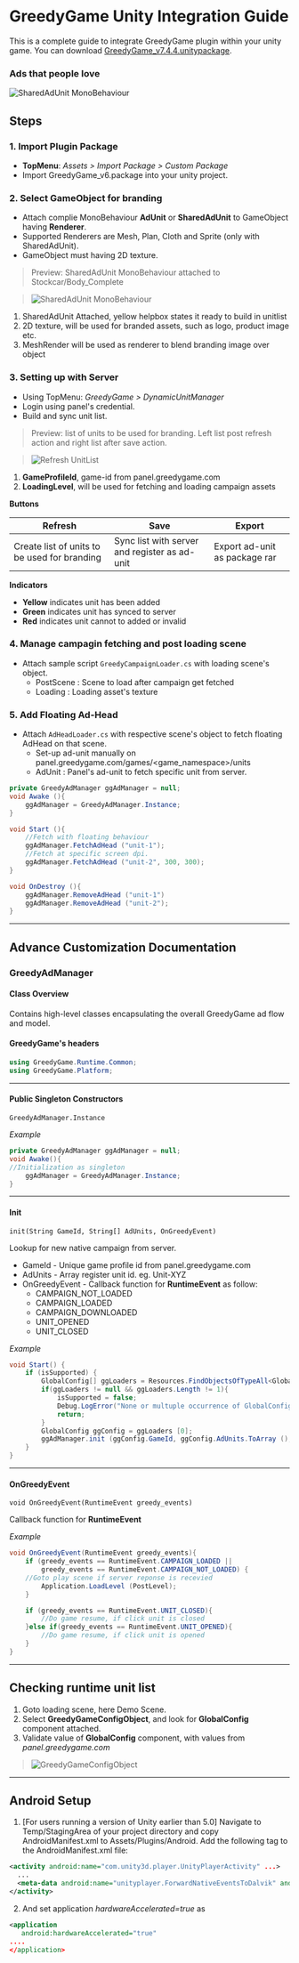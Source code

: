 GreedyGame Unity Integration Guide
===================

This is a complete guide to integrate GreedyGame plugin within your unity game. You can download [GreedyGame_v7.4.4.unitypackage](current-sdk/GreedyGame_v7.4.4.unitypackage).

### Ads that people love

![SharedAdUnit MonoBehaviour](https://raw.githubusercontent.com/GreedyGame/Unity-Sample/master/screen-shots/1_branded_game.png?raw=true "SharedAdUnit MonoBehaviour attached to Stockcar/Body_Complete" )


## Steps

### 1. Import Plugin Package
* **TopMenu**: *Assets > Import Package > Custom Package*
* Import GreedyGame_v6.package into your unity project.

### 2. Select GameObject for branding
* Attach complie MonoBehaviour **AdUnit** or **SharedAdUnit**  to GameObject having **Renderer**.
* Supported Renderers are Mesh, Plan, Cloth and Sprite (only with SharedAdUnit).
* GameObject must having 2D texture.

> Preview: SharedAdUnit MonoBehaviour attached to Stockcar/Body_Complete

> ![SharedAdUnit MonoBehaviour](https://raw.githubusercontent.com/GreedyGame/Unity-Sample/master/screen-shots/2_attached_monobehaviour.png?raw=true "SharedAdUnit MonoBehaviour attached to Stockcar/Body_Complete" )
 1. SharedAdUnit Attached, yellow helpbox states it ready to build in unitlist
 2. 2D texture, will be used for branded assets, such as logo, product image etc.
 3. MeshRender will be used as renderer to blend branding image over object

### 3. Setting up with Server
* Using TopMenu: *GreedyGame > DynamicUnitManager*
* Login using panel's credential.
* Build and sync unit list.

> Preview: list of units to be used for branding. Left list post refresh action and right list after save action.

> ![Refresh UnitList](https://raw.githubusercontent.com/GreedyGame/Unity-Sample/master/screen-shots/5_refresh_save.png?raw=true "list of units to be used for branding" )
 1. **GameProfileId**, game-id from panel.greedygame.com
 2. **LoadingLevel**, will be used for fetching and loading campaign assets

 **Buttons**
 
| Refresh       | Save       | Export      |
| ------------- | ----------- | ----------- |
| Create list of units to be used for branding    | Sync list with server and register as ad-unit | Export ad-unit  as package rar |

**Indicators**
* **Yellow** indicates unit has been added
* **Green** indicates unit has synced to server
* **Red** indicates unit cannot to added or invalid 

### 4. Manage campagin fetching and post loading scene
* Attach sample script `GreedyCampaignLoader.cs` with loading scene's object.
	* PostScene : Scene to load after campaign get fetched
	* Loading : Loading asset's texture


### 5. Add Floating Ad-Head
* Attach `AdHeadLoader.cs` with respective scene's object to fetch floating AdHead on that scene.
	* Set-up ad-unit manually on panel.greedygame.com/games/<game_namespace>/units 
	* AdUnit : Panel's ad-unit to fetch specific unit from server. 
```csharp
private GreedyAdManager ggAdManager = null;
void Awake (){
	ggAdManager = GreedyAdManager.Instance;
}

void Start (){
    //Fetch with floating behaviour
    ggAdManager.FetchAdHead ("unit-1");
    //Fetch at specific screen dpi.
	ggAdManager.FetchAdHead ("unit-2", 300, 300);
}

void OnDestroy (){
    ggAdManager.RemoveAdHead ("unit-1")
	ggAdManager.RemoveAdHead ("unit-2");
}
```

---

## Advance Customization Documentation

### GreedyAdManager
#### Class Overview
Contains high-level classes encapsulating the overall GreedyGame ad flow and model.

#### GreedyGame's headers 
```csharp
using GreedyGame.Runtime.Common;
using GreedyGame.Platform;
```
---

#### Public Singleton Constructors
`GreedyAdManager.Instance`

*Example*
```csharp
private GreedyAdManager ggAdManager = null;
void Awake(){
//Initialization as singleton
	ggAdManager = GreedyAdManager.Instance;
}
```
---

#### Init
`init(String GameId, String[] AdUnits, OnGreedyEvent)`

Lookup for new native campaign from server.
* GameId - Unique game profile id from panel.greedygame.com
* AdUnits - Array register unit id. eg. Unit-XYZ
* OnGreedyEvent - Callback function for **RuntimeEvent** as follow:
	- CAMPAIGN_NOT_LOADED
	- CAMPAIGN_LOADED
	- CAMPAIGN_DOWNLOADED
	- UNIT_OPENED
	- UNIT_CLOSED

*Example*
```csharp
void Start() {
	if (isSupported) {
		GlobalConfig[] ggLoaders = Resources.FindObjectsOfTypeAll<GlobalConfig> ();
		if(ggLoaders != null && ggLoaders.Length != 1){
			isSupported = false;
			Debug.LogError("None or multuple occurrence of GlobalConfig object found!");
			return;
		}
		GlobalConfig ggConfig = ggLoaders [0];
		ggAdManager.init (ggConfig.GameId, ggConfig.AdUnits.ToArray (), OnGreedyEvent);
	}
}
```
---

#### OnGreedyEvent
`void OnGreedyEvent(RuntimeEvent greedy_events)`

Callback function for **RuntimeEvent**

*Example*
```csharp
void OnGreedyEvent(RuntimeEvent greedy_events){
	if (greedy_events == RuntimeEvent.CAMPAIGN_LOADED || 
	    greedy_events == RuntimeEvent.CAMPAIGN_NOT_LOADED) {
	//Goto play scene if server reponse is recevied
		Application.LoadLevel (PostLevel);
	}

	if (greedy_events == RuntimeEvent.UNIT_CLOSED){
		//Do game resume, if click unit is closed
	}else if(greedy_events == RuntimeEvent.UNIT_OPENED){
		//Do game resume, if click unit is opened
	}
}
```
---

## Checking runtime unit list

1. Goto loading scene, here Demo Scene.
2. Select **GreedyGameConfigObject**, and look for **GlobalConfig** component attached.
3. Validate value of **GlobalConfig** component, with values from *panel.greedygame.com*

> ![GreedyGameConfigObject](https://raw.githubusercontent.com/GreedyGame/Unity-Sample/master/screen-shots/6_global_config.png?raw=true "Checking runtime unit list" )


---

## Android Setup
1. [For users running a version of Unity earlier than 5.0] Navigate to Temp/StagingArea of your project directory and copy AndroidManifest.xml to Assets/Plugins/Android. Add the following <meta-data> tag to the AndroidManifest.xml file:
  
  ```xml
  <activity android:name="com.unity3d.player.UnityPlayerActivity" ...>
    ...
    <meta-data android:name="unityplayer.ForwardNativeEventsToDalvik" android:value="true" />
  </activity>
  ```
2. And set application *hardwareAccelerated=true* as
  ```xml
  <application 
     android:hardwareAccelerated="true"
  ....
  </application>
  
  ```
